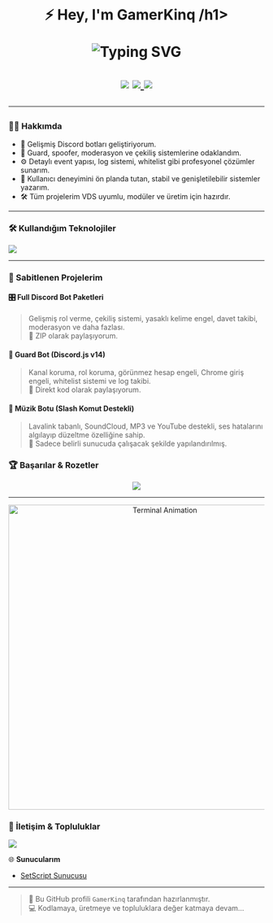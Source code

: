 <h1 align="center">⚡ Hey, I'm GamerKinq /h1>
<p align="center">
  <img src="https://readme-typing-svg.demolab.com?font=Fira+Code&pause=1000&color=00FFAA&center=true&vCenter=true&width=435&lines=Discord+Bot+Developer;Guard+%7C+Moderation+%7C+Spoofer+Bots;Always+Coding+Something+Cool..." alt="Typing SVG" />
</p>

<p align="center">
  <img src="https://img.shields.io/github/followers/voltacik?label=Followers&style=social" />
  <a href="https://discord.com/users/1175412226415886386" target="_blank">
    <img src="https://img.shields.io/badge/Discord-GamerKinq230000-5865F2?logo=discord&logoColor=white" />
  </a>
  <img src="https://img.shields.io/badge/Location-Turkey-red?style=flat-square&logo=google-maps" />
</p>

---

### 👨‍💻 Hakkımda

- 🧠 Gelişmiş Discord botları geliştiriyorum.  
- 🔐 Guard, spoofer, moderasyon ve çekiliş sistemlerine odaklandım.  
- ⚙️ Detaylı event yapısı, log sistemi, whitelist gibi profesyonel çözümler sunarım.  
- 💬 Kullanıcı deneyimini ön planda tutan, stabil ve genişletilebilir sistemler yazarım.  
- 🛠️ Tüm projelerim VDS uyumlu, modüler ve üretim için hazırdır.

---

### 🛠️ Kullandığım Teknolojiler
<p align="left">
  <img src="https://skillicons.dev/icons?i=js,nodejs,html,css,git,github,discord,vscode,bash" />
</p>

---

### 📌 Sabitlenen Projelerim

#### 🎛️ Full Discord Bot Paketleri  
> Gelişmiş rol verme, çekiliş sistemi, yasaklı kelime engel, davet takibi, moderasyon ve daha fazlası.  
🔗 ZIP olarak paylaşıyorum.

#### 🔐 Guard Bot (Discord.js v14)  
> Kanal koruma, rol koruma, görünmez hesap engeli, Chrome giriş engeli, whitelist sistemi ve log takibi.  
🔗 Direkt kod olarak paylaşıyorum.

#### 🎵 Müzik Botu (Slash Komut Destekli)  
> Lavalink tabanlı, SoundCloud, MP3 ve YouTube destekli, ses hatalarını algılayıp düzeltme özelliğine sahip.  
🔗 Sadece belirli sunucuda çalışacak şekilde yapılandırılmış.


### 🏆 Başarılar & Rozetler
<p align="center">
  <img src="https://github-profile-trophy.vercel.app/?username=GamerKinq&theme=onedark&no-frame=true&margin-w=10" />
</p>

---
<p align="center">
  <img src="https://media2.giphy.com/media/v1.Y2lkPTc5MGI3NjExNmRtb203a3BxajFodmY4bzNiZHhvcDhqMDF2YnNxOWY3NmU0czg1ZyZlcD12MV9pbnRlcm5hbF9naWZfYnlfaWQmY3Q9Zw/enSaI18liVdTY2YRw8/giphy.gif" width="600" alt="Terminal Animation" />
</p>






### 🤝 İletişim & Topluluklar

<a href="https://discord.com/me/1113639831260631171" target="_blank">
  <img src="https://img.shields.io/badge/Discord-GamerKinq%230000-5865F2?logo=discord&logoColor=white" />
</a>

🌐 **Sunucularım**  
- [SetScript Sunucusu](https://discord.gg/)

---

> 📌 Bu GitHub profili `GamerKinq` tarafından hazırlanmıştır.  
> 💻 Kodlamaya, üretmeye ve topluluklara değer katmaya devam...
